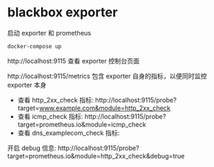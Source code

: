 # blackbox exporter

启动 exporter 和 prometheus

```bash
docker-compose up
```

http://localhost:9115 查看 exporter 控制台页面

http://localhost:9115/metrics 包含 exporter 自身的指标，以便同时监控 exporter 本身

- 查看 http_2xx_check 指标: http://localhost:9115/probe?target=www.example.com&module=http_2xx_check
- 查看 icmp_check 指标: http://localhost:9115/probe?target=prometheus.io&module=icmp_check
- 查看 dns_examplecom_check 指标:

开启 debug 信息: http://localhost:9115/probe?target=prometheus.io&module=http_2xx_check&debug=true
